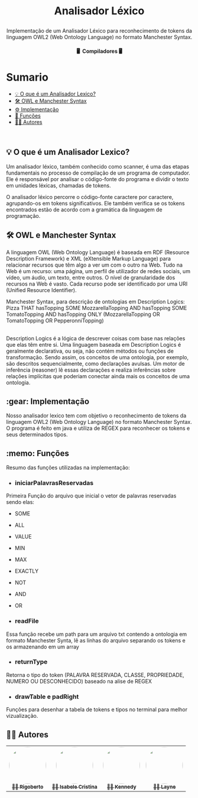<h1 align="center">

Analisador Léxico

</h1>

<p align="center">
  Implementação de um Analisador Léxico para reconhecimento de tokens da linguagem OWL2 (Web Ontology Language) no formato Manchester Syntax.
</p>

<h4 align="center">
	🖥️&nbsp; Compiladores 🖥️ </br>
</h4>


Sumario
=================
<!--ts-->
   * [💡 O que é um Analisador Lexico?](#question)
   * [🛠 OWL e Manchester Syntax](#OWL)
   * [:gear:  Implementação ](#implementation)
   * [:memo: Funções ](#function)
   * [👨‍💻 Autores](#authors)
<!--te-->
</br>
<h2 id="question">💡 O que é um Analisador Lexico?</h2>
Um analisador léxico, também conhecido como scanner, é uma das etapas fundamentais no processo de
compilação de um programa de computador. Ele é responsável por analisar o código-fonte do programa e 
dividir o texto em unidades léxicas, chamadas de tokens.

O analisador léxico percorre o código-fonte caractere por caractere, agrupando-os em tokens significativos.
Ele também verifica se os tokens encontrados estão de acordo com a gramática da linguagem de programação.
</br> 

<h2 id="OWL">🛠 OWL e Manchester Syntax</h2>
A linguagem OWL (Web Ontology Language) é baseada em RDF (Resource Description
Framework) e XML (eXtensible Markup Language) para relacionar recursos que têm algo a ver um com o outro
na Web. Tudo na Web é um recurso: uma página, um perfil de utilizador de redes sociais, um vídeo, um áudio,
um texto, entre outros. O nível de granularidade dos recursos na Web é vasto. Cada recurso pode ser
identificado por uma URI (Unified Resource Identifier).

</br>

Manchester Syntax, para descrição de ontologias em Description Logics:
</br>
Pizza THAT
hasTopping SOME MozzarellaTopping AND
hasTopping SOME TomatoTopping AND
hasTopping ONLY (MozzarellaTopping OR
TomatoTopping OR
PepperonniTopping)

</br>
Description Logics é a lógica de descrever coisas com base nas relações que elas têm entre si. Uma linguagem
baseada em Description Logics é geralmente declarativa, ou seja, não contém métodos ou funções de
transformação. Sendo assim, os conceitos de uma ontologia, por exemplo, são descritos sequencialmente, como
declarações avulsas. Um motor de inferência (reasoner) lê essas declarações e realiza inferências sobre
relações implícitas que poderiam conectar ainda mais os conceitos de uma ontologia. 


<h2 id="implementation">:gear: Implementação</h2>
Nosso analisador lexico tem com objetivo o reconhecimento de tokens da linguagem OWL2 (Web Ontology
Language) no formato Manchester Syntax. O programa é feito em java e utiliza de REGEX para reconhecer os tokens e seus determinados tipos.


</br>

<h2 id="function">:memo: Funções</h2>
Resumo das funções utilizadas na implementação:

- <h3>iniciarPalavrasReservadas</h3>
Primeira Função do arquivo que inicial o vetor de palavras reservadas sendo elas:

  - SOME
  - ALL
  - VALUE
  - MIN
  - MAX
  - EXACTLY
  - NOT 
  - AND
  - OR 

- <h3>readFile</h3>
Essa função recebe um path para um arquivo txt contendo a ontologia em formato Manchester Synta, lê as linhas do arquivo separando os tokens e os armazenando em um array
- <h3>returnType</h3>
Retorna o tipo do token (PALAVRA RESERVADA, CLASSE, PROPRIEDADE, NUMERO OU DESCONHECIDO) baseado na alise de REGEX
- <h3>drawTable e padRight</h3>
Funções para desenhar a tabela de tokens e tipos no terminal para melhor vizualização.
</br>

<h2 id="authors">👨‍💻 Autores</h2>

<table>
  <tr>
	<td align="center">
	      <a href="https://github.com/Rigobertto">
		<img style="border-radius: 50%;" src="https://avatars.githubusercontent.com/u/54067766?v=4" width="100px;" alt=""/>
		<br /><sub><b>👩‍💻 Rigoberto</b></sub>
	      </a>
	</td>
    <td align="center">
      <a href="https://github.com/isabeleLima">
        <img style="border-radius: 50%;" src="https://avatars.githubusercontent.com/u/58983203?v=4" width="100px;" alt=""/>
        <br /><sub><b>👩‍💻 Isabele Cristina</b></sub>
      </a>
    </td>
	<td align="center">
	      <a href="https://github.com/KennedyEduRG">
		<img style="border-radius: 50%;" src="https://avatars.githubusercontent.com/u/112023497?v=4" width="100px;" alt=""/>
		<br /><sub><b>👩‍💻 Kennedy</b></sub>
	      </a>
	    </td>
	<td align="center">
      <a href="https://github.com/pslayne">
        <img style="border-radius: 50%;" src="https://avatars.githubusercontent.com/u/58180438?v=4" width="100px;" alt=""/>
        <br /><sub><b>👩‍💻 Layne</b></sub>
      </a>
    </td>
  </tr>
</table>

